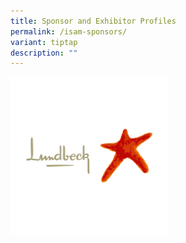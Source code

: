 ```yaml
---
title: Sponsor and Exhibitor Profiles
permalink: /isam-sponsors/
variant: tiptap
description: ""
---
```

<a class="isomer-image-wrapper" href="https://www.lundbeck.com/sg"><img style="width: 50%;" height="auto" width="100%" alt="" src="/images/ASCR Sponsors/Lundbeck_v2.png"></a>
<p></p>